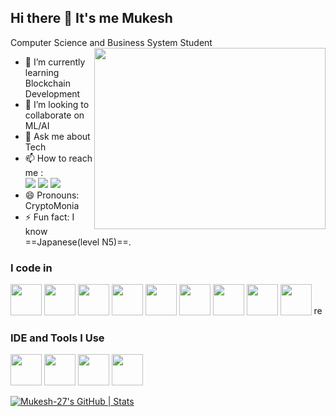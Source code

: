 ## Hi there 👋 It's me Mukesh

Computer Science and Business System Student
<img align="right" width="370" height="290" src="https://i.pinimg.com/originals/47/f0/34/47f0342cec72b800463bf003eac1257e.gif">                                                
- 🌱 I’m currently learning Blockchain Development
- 👯 I’m looking to collaborate on ML/AI
- 💬 Ask me about Tech
- 📫 How to reach me :
<br /> [<img src="https://img.shields.io/badge/Instagram-E4405F?style=for-the-badge&logo=instagram&logoColor=white" />](https://www.instagram.com/) [<img src="https://img.shields.io/badge/LinkedIn-0077B5?style=for-the-badge&logo=linkedin&logoColor=white" />](https://www.linkedin.com/in/mukesh-v27/) [<img src="https://img.shields.io/badge/Twitter-1DA1F2?style=for-the-badge&logo=twitter&logoColor=white">](https://twitter.com/home)
- 😄 Pronouns: CryptoMonia
- ⚡ Fun fact: I know ==Japanese(level N5)==.
### I code in
<img height="50" width="50" src="https://img.icons8.com/color/48/000000/python.png" /> <img height="50" width="50" src="https://img.icons8.com/color/48/000000/c-programming.png" /> <img height="50" width="50" src="https://img.icons8.com/color/48/000000/c-plus-plus-logo.png" />  <img height="50" width="50" src="https://img.icons8.com/color/48/000000/html-5.png" /> <img height="50" width="50" src="https://img.icons8.com/color/48/000000/css3.png" /> <img height="50" width="50" src="https://img.icons8.com/color/48/000000/sass.png"/> <img height="50" width="50" src="https://img.icons8.com/color/48/000000/bootstrap.png" />
<img height="50" width="50" src="https://img.icons8.com/color/48/000000/javascript.png"/>  <img height="50" width="50" src="https://img.icons8.com/color/48/000000/mysql-logo.png"/> <img width="16" height="16" src="https://img.icons8.com/office/16/react.png" alt="react"/>

### IDE and Tools I Use
<img height="50" width="50" src="https://img.icons8.com/color/48/000000/visual-studio-code-2019.png"/> <img height="50" width="50" src="https://img.icons8.com/color/48/000000/pycharm.png"/> <img height="50" width="50" src="https://img.icons8.com/color/50/000000/git.png"/> <img height="50" width="50" src="https://img.icons8.com/dusk/64/000000/anaconda.png"/> 

[![Mukesh-27's GitHub | Stats](https://stats.quine.sh/Mukesh-27/github?theme=dark)](https://quine.sh?utm_source=widgets&utm_campaign=Mukesh-27)
